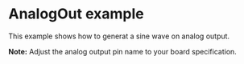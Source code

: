 # AnalogOut example

This example shows how to generat a sine wave on analog output.

**Note:** Adjust the analog output pin name to your board specification.
